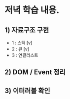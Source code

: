 # 저녁 학습 내용.

## 1) 자료구조 구현

- 1 : 스택 [v]
- 2 : 큐 [v]
- 3 : 연결리스트

## 2) DOM / Event 정리

## 3) 이터러블 확인
